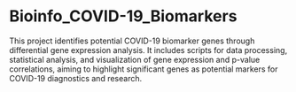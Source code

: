 # Bioinfo_COVID-19_Biomarkers
This project identifies potential COVID-19 biomarker genes through differential gene expression analysis. It includes scripts for data processing, statistical analysis, and visualization of gene expression and p-value correlations, aiming to highlight significant genes as potential markers for COVID-19 diagnostics and research.
